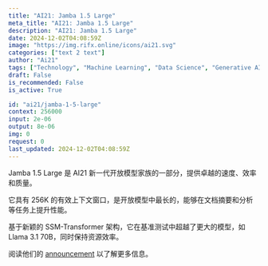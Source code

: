 ```yaml
---
title: "AI21: Jamba 1.5 Large"
meta_title: "AI21: Jamba 1.5 Large"
description: "AI21: Jamba 1.5 Large"
date: 2024-12-02T04:08:59Z
image: "https://img.rifx.online/icons/ai21.svg"
categories: ["text 2 text"]
author: "Ai21"
tags: ["Technology", "Machine Learning", "Data Science", "Generative AI", "Chatbots"]
draft: False
is_recommended: False
is_active: True

id: "ai21/jamba-1-5-large"
context: 256000
input: 2e-06
output: 8e-06
img: 0
request: 0
last_updated: 2024-12-02T04:08:59Z
---
```


Jamba 1.5 Large 是 AI21 新一代开放模型家族的一部分，提供卓越的速度、效率和质量。

它具有 256K 的有效上下文窗口，是开放模型中最长的，能够在文档摘要和分析等任务上提升性能。

基于新颖的 SSM-Transformer 架构，它在基准测试中超越了更大的模型，如 Llama 3.1 70B，同时保持资源效率。

阅读他们的 [announcement](https://www.ai21.com/blog/announcing-jamba-model-family) 以了解更多信息。

